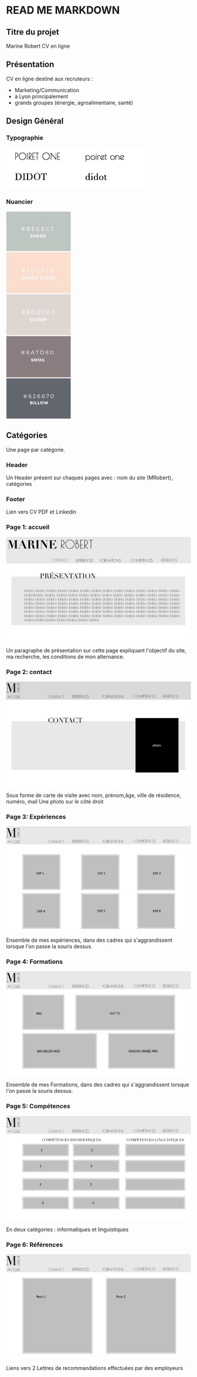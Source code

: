 # READ ME MARKDOWN

## Titre du projet
Marine Robert CV en ligne

## Présentation 

CV en ligne destiné aux recruteurs :
* Marketing/Communication
* à Lyon principalement
* grands groupes (énergie, agroalimentaire, santé) 

## Design Général 

 ### Typographie
 ![Typo](/typocvmr.png)
 ### Nuancier
 ![Nuancier](/COLORSCVMR.png)
 

## Catégories
  

Une page par catégorie.

### Header 
Un Header présent sur chaques pages avec : nom du site (MRobert), catégories

### Footer
Lien vers CV PDF et Linkedin

### Page 1: accueil

![page1](/Diapositive1.jpg)

Un paragraphe de présentation sur cette page expliquant l'objectif du site, ma recherche, les conditions de mon alternance. 

### Page 2: contact
![page2](/Diapositive2.jpg)

Sous forme de carte de visite avec nom, prénom,âge, ville de résidence, numéro, mail 
Une photo sur le côté droit

### Page 3: Expériences
![page3](/Diapositive3.jpg)

Ensemble de mes expériences, dans des cadres qui s'aggrandissent lorsque l'on passe la souris dessus. 

### Page 4: Formations
![page4](/Diapositive4.jpg)

Ensemble de mes Formations, dans des cadres qui s'aggrandissent lorsque l'on passe la souris dessus.

### Page 5: Compétences
![page5](/Diapositive5.jpg)

En deux catégories : informatiques et linguistiques 


### Page 6: Références
![page6](/Diapositive6.jpg)

Liens vers 2 Lettres de recommandations effectuées par des employeurs

 


